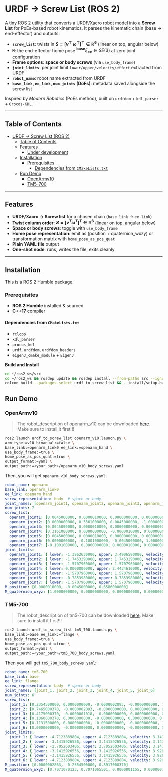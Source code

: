 # URDF → Screw List (ROS 2)

A tiny ROS 2 utility that converts a URDF/Xacro robot model into a **Screw List** for PoEs-based robot kinematics. It parses the kinematic chain (base → end-effector) and outputs:

- **`screw_list`**: twists in **$S = [v^\top\ \omega^\top]^\top \in \mathbb{R}^6$** (linear on top, angular below)
- **`M`**: the end-effector home pose $^{\mathbf{base}}\xi_{\mathbf{ee}}\in SE(3)$ at zero joint configuration  
- **Frame options**: **space or body screws** (via `use_body_frame`)
- **`joint_limits`**: per joint limit `lower/upper/velocity/effort` extracted from URDF
- **`robot_name`**: robot name extracted from URDF
- **`base_link`, `ee_link`, `num_joints` (DoFs)**: metadata saved alongside the screw list


Inspired by *Modern Robotics* (PoEs method), built on `urdfdom` + `kdl_parser` + `Orocos-KDL`.

---

## Table of Contents

- [URDF → Screw List (ROS 2)](#urdf--screw-list-ros-2)
  - [Table of Contents](#table-of-contents)
  - [Features](#features)
    - [Under development](#under-development)
  - [Installation](#installation)
    - [Prerequisites](#prerequisites)
      - [Dependencies from `CMakeLists.txt`](#dependencies-from-cmakeliststxt)
  - [Run Demo](#run-demo)
    - [OpenArmv10](#openarmv10)
    - [TM5-700](#tm5-700)

---

## Features

- **URDF/Xacro → Screw list** for a chosen chain (`base_link` → `ee_link`)
- **Twist column order**: **$S = [v^T \omega^T]^T\in\mathbb{R}^6$** (linear on top, angular below)
- **Space or body screws**: toggle with `use_body_frame`
- **Home pose representation**: emit as (position + quaternion_wxzy) or transformation matrix with `home_pose_as_pos_quat`
- **Plain YAML file** output
- **One-shot node**: runs, writes the file, exits cleanly

---

## Installation

This is a ROS 2 Humble package.

### Prerequisites

- **ROS 2 Humble** installed & sourced
- **C++17** compiler

#### Dependencies from `CMakeLists.txt`

- `rclcpp`
- `kdl_parser`
- `orocos_kdl`
- `urdf`, `urdfdom`, `urdfdom_headers`
- `eigen3_cmake_module` + `Eigen3`

**Build and Install**

```bash
cd ~/ros2_ws/src
cd ~/ros2_ws && rosdep update && rosdep install --from-paths src --ignore-src -r -y
colcon build --packages-select urdf_to_screw_list && . install/setup.bash
```

## Run Demo


### OpenArmv10

> The robot_description of openarm_v10 can be downloaded [here](https://github.com/enactic/openarm_description.git). Make sure to install it first!!!

```bash
ros2 launch urdf_to_screw_list openarm_v10.launch.py \
arm_type:=v10 bimanual:=false \
base_link:=openarm_link0 ee_link:=openarm_hand \
use_body_frame:=true \
home_pose_as_pos_quat:=true \
output_format:=yaml \
output_path:=<your_path>/openarm_v10_body_screws.yaml
```

Then, you will get `openarm_v10_body_screws.yaml`:

```yaml
robot_name: openarm
base_link: openarm_link0
ee_link: openarm_hand
screw_representation: body  # space or body
joint_names: [openarm_joint1, openarm_joint2, openarm_joint3, openarm_joint4, openarm_joint5, openarm_joint6, openarm_joint7]
num_joints: 7
screw_list:
  openarm_joint1: [0.0045000000, 0.0000010000, 0.0000000000, 0.0000000000, 0.0000000000, 1.0000000000]
  openarm_joint2: [0.0000000000, 0.5361000000, 0.0045000000, -1.0000000000, 0.0000000000, 0.0000000000]
  openarm_joint3: [0.0045000000, 0.0000010000, 0.0000000000, 0.0000000000, 0.0000000000, 1.0000000000]
  openarm_joint4: [0.3161000000, 0.0000000000, -0.0000010000, 0.0000000000, 1.0000000000, 0.0000000000]
  openarm_joint5: [0.0045000000, 0.0000010000, 0.0000000000, 0.0000000000, 0.0000000000, 1.0000000000]
  openarm_joint6: [0.0000000000, -0.1001000000, -0.0045000000, 1.0000000000, 0.0000000000, 0.0000000000]
  openarm_joint7: [-0.1001000000, 0.0000000000, 0.0000010000, 0.0000000000, -1.0000000000, 0.0000000000]
joint_limits:
  openarm_joint1: { lower: -1.3962630000, upper: 3.4906590000, velocity: 16.7546660000, effort: 40.0000000000 }
  openarm_joint2: { lower: -1.7453290000, upper: 1.7453290000, velocity: 16.7546660000, effort: 40.0000000000 }
  openarm_joint3: { lower: -1.5707960000, upper: 1.5707960000, velocity: 5.4454260000, effort: 27.0000000000 }
  openarm_joint4: { lower: 0.0000000000, upper: 2.4434610000, velocity: 5.4454260000, effort: 27.0000000000 }
  openarm_joint5: { lower: -1.5707960000, upper: 1.5707960000, velocity: 20.9439460000, effort: 7.0000000000 }
  openarm_joint6: { lower: -0.7853980000, upper: 0.7853980000, velocity: 20.9439460000, effort: 7.0000000000 }
  openarm_joint7: { lower: -1.5707960000, upper: 1.5707960000, velocity: 20.9439460000, effort: 7.0000000000 }
M_position: [0.0000010000, -0.0045000000, 0.6586000000]
M_quaternion_wxyz: [1.0000000000, 0.0000000000, 0.0000000000, 0.0000000000]
```

### TM5-700

> The robot_description of tm5-700 can be downloaded [here](https://github.com/TechmanRobotInc/tmr_ros2/tree/humble). Make sure to install it first!!!

```bash
ros2 launch urdf_to_screw_list tm5_700.launch.py \
base_link:=base ee_link:=flange \
use_body_frame:=true \
home_pose_as_pos_quat:=true \
output_format:=yaml \
output_path:=<your_path>/tm5_700_body_screws.yaml
```

Then you will get `tm5_700_body_screws.yaml`:

```yaml
robot_name: tm5-700
base_link: base
ee_link: flange
screw_representation: body  # space or body
joint_names: [joint_1, joint_2, joint_3, joint_4, joint_5, joint_6]
num_joints: 6
screw_list:
  joint_1: [0.2354500000, 0.0000000000, -0.0000002093, -0.0000000000, 1.0000000000, 0.0000006536]
  joint_2: [0.7465000370, -0.0000002093, -0.0000000000, 0.0000000000, 0.0000006536, -1.0000000000]
  joint_3: [0.4175000370, -0.0000001018, -0.0000000000, 0.0000000000, 0.0000006536, -1.0000000000]
  joint_4: [0.1060000370, 0.0000000000, -0.0000000000, 0.0000000000, 0.0000006536, -1.0000000000]
  joint_5: [0.1131500000, 0.0000000000, -0.0000000000, -0.0000000000, 1.0000000000, 0.0000003268]
  joint_6: [0.0000000000, -0.0000000000, 0.0000000000, -0.0000000000, 0.0000000000, 1.0000000000]
joint_limits:
  joint_1: { lower: -4.7123889804, upper: 4.7123889804, velocity: 3.1415926536, effort: 157.0000000000 }
  joint_2: { lower: -3.1415926536, upper: 3.1415926536, velocity: 3.1415926536, effort: 157.0000000000 }
  joint_3: { lower: -2.7052603406, upper: 2.7052603406, velocity: 3.1415926536, effort: 157.0000000000 }
  joint_4: { lower: -3.1415926536, upper: 3.1415926536, velocity: 3.9269908170, effort: 43.0000000000 }
  joint_5: { lower: -3.1415926536, upper: 3.1415926536, velocity: 3.9269908170, effort: 43.0000000000 }
  joint_6: { lower: -4.7123889804, upper: 4.7123889804, velocity: 3.9269908170, effort: 43.0000000000 }
M_position: [0.0000002863, -0.2354500000, 0.8917000370]
M_quaternion_wxyz: [0.7071070123, 0.7071065501, 0.0000001155, 0.0000001155]

```